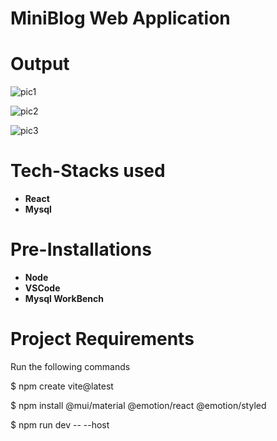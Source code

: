 # MiniBlog Web Application 

# Output

![pic1](https://github.com/user-attachments/assets/405e02db-cde4-450a-bf20-04db29240a89)

![pic2](https://github.com/user-attachments/assets/a44cac41-a80f-4b12-8593-afd932b07f35)

![pic3](https://github.com/user-attachments/assets/fda80c4f-0c6d-4fbc-81f6-09d728881520)

# Tech-Stacks used

* **React**
* **Mysql**

# Pre-Installations 

* **Node**
* **VSCode**
* **Mysql WorkBench**

# Project Requirements 

Run the following commands

$ npm create vite@latest

$ npm install @mui/material @emotion/react @emotion/styled

$ npm run dev -- --host
